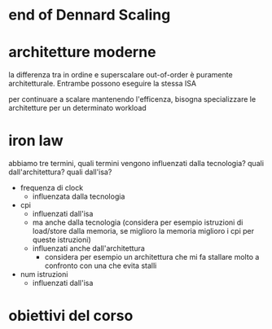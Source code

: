 # end of Dennard Scaling









# architetture moderne
la differenza tra in ordine e superscalare out-of-order è puramente architetturale. Entrambe possono eseguire la stessa ISA

per continuare a scalare mantenendo l'efficenza, bisogna specializzare le architetture per un determinato workload

# iron law
abbiamo tre termini, quali termini vengono influenzati dalla tecnologia? quali dall'architettura? quali dall'isa?
- frequenza di clock 
  - influenzata dalla tecnologia
- cpi
  - influenzati dall'isa
  - ma anche dalla tecnologia (considera per esempio istruzioni di load/store dalla memoria, se miglioro la memoria miglioro i cpi per queste istruzioni)
  - influenzati anche dall'architettura
    - considera per esempio un architettura che mi fa stallare molto a confronto con una che evita stalli
- num istruzioni
  - influenzati dall'isa


# obiettivi del corso

